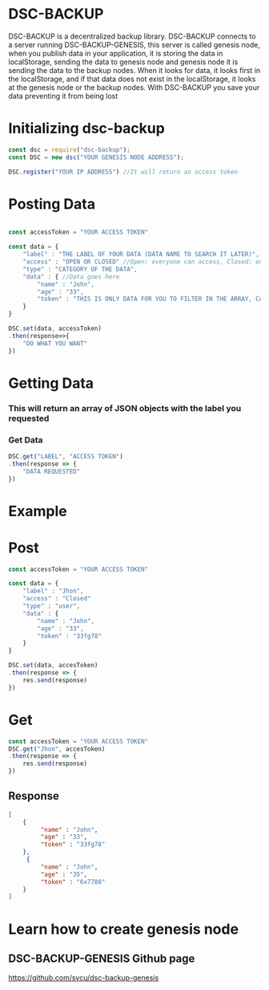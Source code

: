# DSC-BACKUP

DSC-BACKUP is a decentralized backup library. DSC-BACKUP connects to a server running DSC-BACKUP-GENESIS, this server is called genesis node, when you publish data in your application, it is storing the data in localStorage, sending the data to genesis node and genesis node it is sending the data to the backup nodes. When it looks for data, it looks first in the localStorage, and if that data does not exist in the localStorage, it looks at the genesis node or the backup nodes. With DSC-BACKUP you save your data preventing it from being lost


# Initializing dsc-backup

``` js
const dsc = require("dsc-backup");
const DSC = new dsc("YOUR GENESIS NODE ADDRESS");

DSC.register("YOUR IP ADDRESS") //It will return an access token
```

# Posting Data
    
```js

const accessToken = "YOUR ACCESS TOKEN"

const data = {
    "label" : "THE LABEL OF YOUR DATA (DATA NAME TO SEARCH IT LATER)",
    "access" : "OPEN OR CLOSED" //Open: everyone can access, Closed: only apps with your token can access,
    "type" : "CATEGORY OF THE DATA",
    "data" : { //Data goes here
        "name" : "John",
        "age" : "33",
        "token" : "THIS IS ONLY DATA FOR YOU TO FILTER IN THE ARRAY, CAN BE TOKEN OR CREATOR OR APP OR WHAT DO YOU WANT"
    }
}

DSC.set(data, accessToken)
.then(response=>{
    "DO WHAT YOU WANT"
})
```

# Getting Data
### This will return an array of JSON objects with the label you requested
### Get Data

```js
DSC.get("LABEL", "ACCESS TOKEN")
.then(response => {
    "DATA REQUESTED"
})
```

# Example
# Post
```js
const accessToken = "YOUR ACCESS TOKEN"

const data = {
    "label" : "Jhon",
    "access" : "Closed" 
    "type" : "user",
    "data" : { 
        "name" : "John",
        "age" : "33",
        "token" : "33fg78"
    }
}

DSC.set(data, accesToken)
.then(response => {
    res.send(response)
})
```

# Get
```js
const accessToken = "YOUR ACCESS TOKEN"
DSC.get("Jhon", accesToken)
.then(response => {
    res.send(response)
})
```

## Response
```json
[
    {
         "name" : "John",
         "age" : "33",
         "token" : "33fg78"
    },
     {
         "name" : "John",
         "age" : "35",
         "token" : "6x7788"
    }
]
```

# Learn how to create genesis node

## DSC-BACKUP-GENESIS Github page

https://github.com/svcu/dsc-backup-genesis
